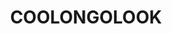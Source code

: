 ---
lastmod: '2025-04-06T06:05:20+00:00'
latitude: -32.364861
layout: suburb
longitude: 152.270901
postcode: '2423'
state: NSW
title: COOLONGOLOOK
url: /nsw/coolongolook/
---